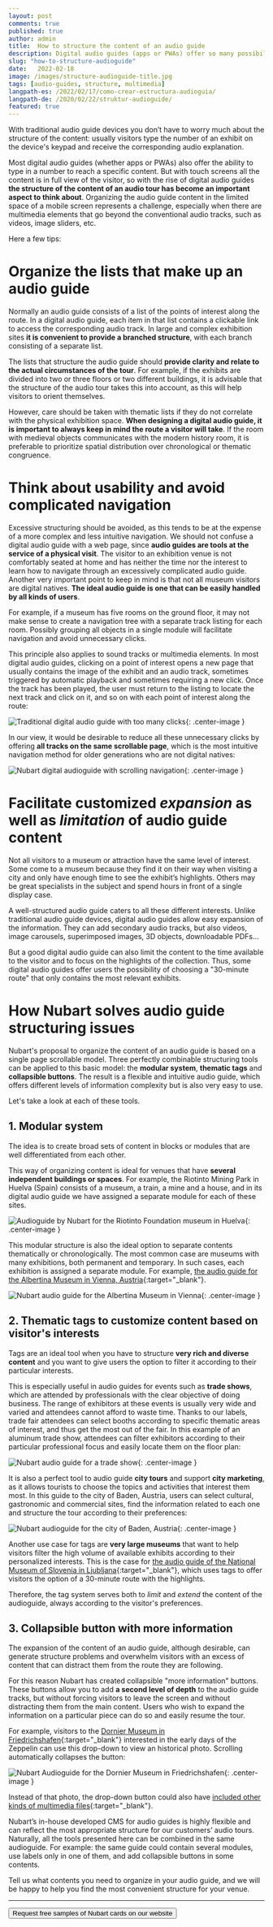 ```yaml
---
layout: post
comments: true
published: true
author: admin
title:  How to structure the content of an audio guide
description: Digital audio guides (apps or PWAs) offer so many possibilities for integrating multimedia elements that it has become essential to think about how to structure the content.
slug: "how-to-structure-audioguide"
date:   2022-02-18
image: /images/structure-audioguide-title.jpg
tags: [audio-guides, structure, multimedia]
langpath-es: /2022/02/17/como-crear-estructura-audioguia/
langpath-de: /2020/02/22/struktur-audioguide/
featured: true
---
```


With traditional audio guide devices you don’t have to worry much about the structure of the content: usually visitors type the number of an exhibit on the device's keypad and receive the corresponding audio explanation.

Most digital audio guides (whether apps or PWAs) also offer the ability to type in a number to reach a specific content. But with touch screens all the content is in full view of the visitor, so with the rise of digital audio guides **the structure of the content of an audio tour has become an important aspect to think about**. Organizing the audio guide content in the limited space of a mobile screen represents a challenge, especially when there are multimedia elements that go beyond the conventional audio tracks, such as videos, image sliders, etc.

Here a few tips:

# Organize the lists that make up an audio guide

Normally an audio guide consists of a list of the points of interest along the route. In a digital audio guide, each item in that list contains a clickable link to access the corresponding audio track. In large and complex exhibition sites **it is convenient to provide a branched structure**, with each branch consisting of a separate list.


The lists that structure the audio guide should **provide clarity and relate to the actual circumstances of the tour**. For example, if the exhibits are divided into two or three floors or two different buildings, it is advisable that the structure of the audio tour takes this into account, as this will help visitors to orient themselves.

However, care should be taken with thematic lists if they do not correlate with the physical exhibition space. **When designing a digital audio guide, it is important to always keep in mind the route a visitor will take**. If the room with medieval objects communicates with the modern history room, it is preferable to prioritize spatial distribution over chronological or thematic congruence.


# Think about usability and avoid complicated navigation

Excessive structuring should be avoided, as this tends to be at the expense of a more complex and less intuitive navigation. We should not confuse a digital audio guide with a web page, since **audio guides are tools at the service of a physical visit**. The visitor to an exhibition venue is not comfortably seated at home and has neither the time nor the interest to learn how to navigate through an excessively complicated audio guide. Another very important point to keep in mind is that not all museum visitors are digital natives. **The ideal audio guide is one that can be easily handled by all kinds of users**.

For example, if a museum has five rooms on the ground floor, it may not make sense to create a navigation tree with a separate track listing for each room. Possibly grouping all objects in a single module will facilitate navigation and avoid unnecessary clicks.

This principle also applies to sound tracks or multimedia elements. In most digital audio guides, clicking on a point of interest opens a new page that usually contains the image of the exhibit and an audio track, sometimes triggered by automatic playback and sometimes requiring a new click.
Once the track has been played, the user must return to the listing to locate the next track and click on it, and so on with each point of interest along the route:

![Traditional digital audio guide with too many clicks]({{site.baseurl}}/images/structure-audioguide-clicking.png){: .center-image }

In our view, it would be desirable to reduce all these unnecessary clicks by offering **all tracks on the same scrollable page**, which is the most intuitive navigation method for older generations who are not digital natives:

![Nubart digital audioguide with scrolling navigation]({{site.baseurl}}/images/structure-audioguide-scrolling.png){: .center-image }

# Facilitate customized *expansion* as well as *limitation* of audio guide content

Not all visitors to a museum or attraction have the same level of interest. Some come to a museum because they find it on their way when visiting a city and only have enough time to see the exhibit’s highlights. Others may be great specialists in the subject and spend hours in front of a single display case.

A well-structured audio guide caters to all these different interests. Unlike traditional audio guide devices, digital audio guides allow easy expansion of the information. They can add secondary audio tracks, but also videos, image carousels, superimposed images, 3D objects, downloadable PDFs...

But a good digital audio guide can also limit the content to the time available to the visitor and to focus on the highlights of the collection. Thus, some digital audio guides offer users the possibility of choosing a "30-minute route" that only contains the most relevant exhibits.



# How Nubart solves audio guide structuring issues

Nubart's proposal to organize the content of an audio guide is based on a single page scrollable model. Three perfectly combinable structuring tools can be applied to this basic model: the **modular system**, **thematic tags** and **collapsible buttons**. The result is a flexible and intuitive audio guide, which offers different levels of information complexity but is also very easy to use.

Let's take a look at each of these tools.



## 1. **Modular system**

The idea is to create broad sets of content in blocks or modules that are well differentiated from each other.

This way of organizing content is ideal for venues that have **several independent buildings or spaces**. For example, the Riotinto Mining Park in Huelva (Spain) consists of a museum, a train, a mine and a house, and in its digital audio guide we have assigned a separate module for each of these sites.

![Audioguide by Nubart for the Riotinto Foundation museum in Huelva]({{site.baseurl}}/images/structure-riotinto.jpg){: .center-image }

This modular structure is also the ideal option to separate contents thematically or chronologically. The most common case are museums with many exhibitions, both permanent and temporary. In such cases, each exhibition is assigned a separate module. For example, [the audio guide for the Albertina Museum in Vienna, Austria](https://www.nubart.eu/portfolio/albertina-audioguide.html){:target="_blank"}.

![Nubart audio guide for the Albertina Museum in Vienna]({{site.baseurl}}/images/structure-albertina.jpg){: .center-image }

## 2. **Thematic tags to customize content based on visitor's interests**

Tags are an ideal tool when you have to structure **very rich and diverse content** and you want to give users the option to filter it according to their particular interests.

This is especially useful in audio guides for events such as **trade shows**, which are attended by professionals with the clear objective of doing business. The range of exhibitors at these events is usually very wide and varied and attendees cannot afford to waste time. Thanks to our labels, trade fair attendees can select booths according to specific thematic areas of interest, and thus get the most out of the fair. In this example of an aluminum trade show, attendees can filter exhibitors according to their particular professional focus and easily locate them on the floor plan:



![Nubart audio guide for a trade show]({{site.baseurl}}/images/structure-aluminium.jpg){: .center-image }

It is also a perfect tool to audio guide **city tours** and support **city marketing**, as it allows tourists to choose the topics and activities that interest them most. In this guide to the city of Baden, Austria, users can select cultural, gastronomic and commercial sites, find the information related to each one and structure the tour according to their preferences:


![Nubart audioguide for the city of Baden, Austria]({{site.baseurl}}/images/structure-baden.jpg){: .center-image }

Another use case for tags are **very large museums** that want to help visitors filter the high volume of available exhibits according to their personalized interests. This is the case for [the audio guide of the National Museum of Slovenia in Ljubljana](https://www.nubart.eu/portfolio/national-museum-slovenia-audioguide.html){:target="_blank"}, which uses tags to offer visitors the option of a 30-minute route with the highlights.

Therefore, the tag system serves both to *limit* and *extend* the content of the audioguide, always according to the visitor's preferences.



## 3. **Collapsible button with more information**

The expansion of the content of an audio guide, although desirable, can generate structure problems and overwhelm visitors with an excess of content that can distract them from the route they are following.

For this reason Nubart has created collapsible "more information" buttons. These buttons allow you to add **a second level of depth** to the audio guide tracks, but without forcing visitors to leave the screen and without distracting them from the main content. Users who wish to expand the information on a particular piece can do so and easily resume the tour.



For example, visitors to the [Dornier Museum in Friedrichshafen](https://www.nubart.eu/portfolio/dornier-audioguide.html){:target="_blank"} interested in the early days of the Zeppelin can use this drop-down to view an historical photo. Scrolling automatically collapses the button:

![Nubart Audioguide for the Dornier Museum in Friedrichshafen]({{site.baseurl}}/images/structure-dornier.jpg){: .center-image }

Instead of that photo, the drop-down button could also have [included other kinds of multimedia files](https://www.nubart.eu/multimedia-audioguide.html){:target="_blank"}.

Nubart’s in-house developed CMS for audio guides is highly flexible and can reflect the most appropriate structure for our customers’ audio tours. Naturally, all the tools presented here can be combined in the same audioguide. For example: the same guide could contain several modules, use labels only in one of them, and add collapsible buttons in some contents.

Tell us what contents you need to organize in your audio guide, and we will be happy to help you find the most convenient structure for your venue.


***



<form action="../../../../../">
   <input type="submit" value="Request free samples of Nubart cards on our website" />
</form>

